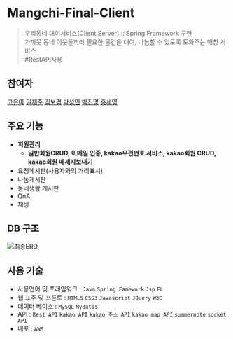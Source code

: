 # Mangchi-Final-Client
>우리동네 대여서비스(Client Server) :: Spring Framework 구현  
>가까웃 동네 이웃들끼리 필요한 물건을 대여, 나눔할 수 있도록 도와주는 매칭 서비스  
>#RestAPI사용

## 참여자
[고은아](https://github.com/EunaGo) [권재준](https://github.com/alikwon) [김보겸](https://github.com/BogyeumKim) [박성민](https://github.com/seongMinS2) [박진명](https://github.com/qkrwlsaud) [홍세영](https://github.com/maiorem)  

## 주요 기능
* **회원관리**  
    * **일반회원CRUD, 이메일 인증, kakao우편번호 서비스, kakao회원 CRUD, kakao회원 메세지보내기**    
* 요청게시판(사용자와의 거리표시)  
* 나눔게시판  
* 동네생활 게시판  
* QnA  
* 채팅  

## DB 구조
![최종ERD](https://user-images.githubusercontent.com/63032830/92091833-430a7b00-ee0c-11ea-92f5-b2bc9c01cfd0.png)

## 사용 기술
* 사용언어 및 프레임워크 : `Java` `Spring Famework` `Jsp` `EL`
* 웹 표주 및 프론트 : `HTML5` `CSS3` `Javascript` `JQuery` `W3C`
* 데이터 베이스 : `MySQL` `MyBatis`
* API : `Rest API` `kakao API` `kakao 주소 API` `kakao map API` `summernote` `socket API`
* 배포 : `AWS`